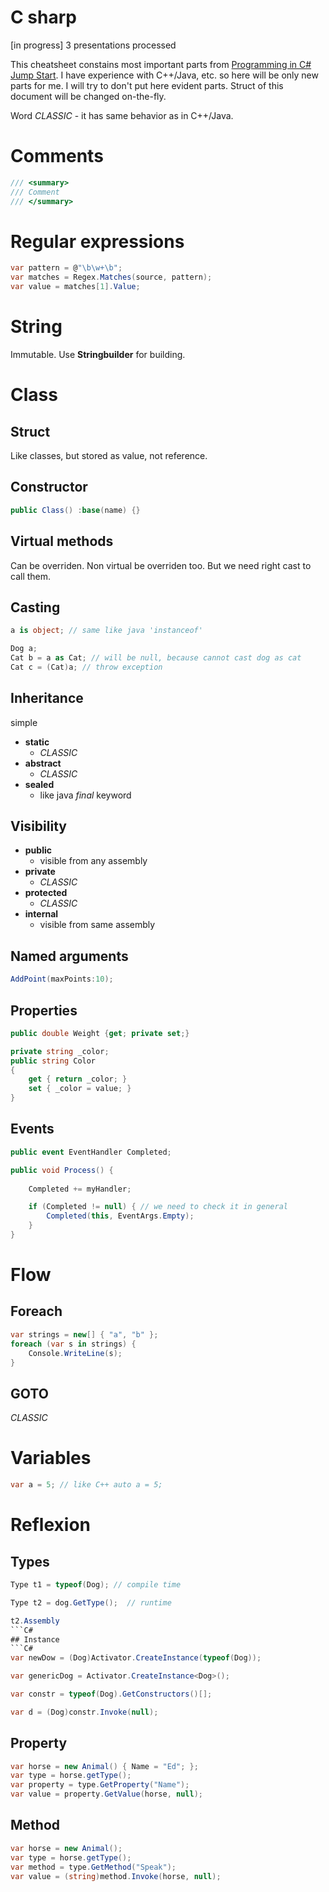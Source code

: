 # C sharp
[in progress] 3 presentations processed

This cheatsheet constains most important parts from [Programming in C# Jump Start](https://mva.microsoft.com/en-US/training-courses/programming-in-c-jump-start-14254).
I have experience with C++/Java, etc. so here will be only new parts for me. I will try to don't put here evident parts. Struct of this document will be changed on-the-fly.

Word *CLASSIC* - it has same behavior as in C++/Java.

# Comments

```C#
/// <summary>
/// Comment
/// </summary>
```


# Regular expressions
```C#
var pattern = @"\b\w+\b";
var matches = Regex.Matches(source, pattern);
var value = matches[1].Value;
```

# String
Immutable.
Use **Stringbuilder** for building.
# Class

## Struct
Like classes, but stored as value, not reference.
## Constructor
```C#
public Class() :base(name) {}
```

## Virtual methods

Can be overriden. Non virtual be overriden too. But we need right cast to call them.

## Casting
```C#
a is object; // same like java 'instanceof'
```

```C#
Dog a;
Cat b = a as Cat; // will be null, because cannot cast dog as cat
Cat c = (Cat)a; // throw exception
```
## Inheritance

simple

+ **static**
	- *CLASSIC*
+ **abstract**
	- *CLASSIC*
+ **sealed**
	- like java *final* keyword
	
## Visibility

+ **public**
	- visible from any assembly
+ **private**
	- *CLASSIC*
+ **protected**
	- *CLASSIC*
+ **internal**
	- visible from same assembly

## Named arguments

```C#
AddPoint(maxPoints:10);
```


## Properties

```C#
public double Weight {get; private set;}

private string _color;
public string Color
{
	get { return _color; }
	set { _color = value; }
}
```


## Events

```C#
public event EventHandler Completed;

public void Process() {
	
	Completed += myHandler;

	if (Completed != null) { // we need to check it in general
		Completed(this, EventArgs.Empty);
	}
}
```

# Flow
## Foreach
```C#
var strings = new[] { "a", "b" };
foreach (var s in strings) {
	Console.WriteLine(s);
}
```
## GOTO
*CLASSIC*

# Variables
```C#
var a = 5; // like C++ auto a = 5;
```

# Reflexion
## Types
```C#
Type t1 = typeof(Dog); // compile time

Type t2 = dog.GetType();  // runtime

t2.Assembly
```C#
## Instance
```C#
var newDow = (Dog)Activator.CreateInstance(typeof(Dog));

var genericDog = Activator.CreateInstance<Dog>();

var constr = typeof(Dog).GetConstructors()[];

var d = (Dog)constr.Invoke(null);
```
## Property
```C#
var horse = new Animal() { Name = "Ed"; };
var type = horse.getType();
var property = type.GetProperty("Name");
var value = property.GetValue(horse, null);
```
## Method
```C#
var horse = new Animal();
var type = horse.getType();
var method = type.GetMethod("Speak");
var value = (string)method.Invoke(horse, null);
```
